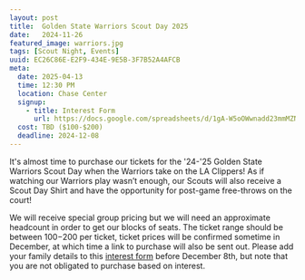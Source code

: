 ```yaml
---
layout: post
title:  Golden State Warriors Scout Day 2025
date:   2024-11-26
featured_image: warriors.jpg
tags: [Scout Night, Events]
uuid: EC26C86E-E2F9-434E-9E5B-3F7B52A4AFCB
meta:
  date: 2025-04-13
  time: 12:30 PM
  location: Chase Center
  signup:
    - title: Interest Form
      url: https://docs.google.com/spreadsheets/d/1gA-W5oOWwnadd23mmMZNDeEWwrTVq5tP2ev2JB0aQWs/edit?usp=sharing
  cost: TBD ($100-$200)
  deadline: 2024-12-08
---
```


It's almost time to purchase our tickets for the '24-'25 Golden State Warriors Scout Day when the Warriors take on the LA Clippers! As if watching our Warriors play wasn’t enough, our Scouts will also receive a Scout Day Shirt and have the opportunity for post-game free-throws on the court!

We will receive special group pricing but we will need an approximate headcount in order to get our blocks of seats. The ticket range should be between $100-$200 per ticket, ticket prices will be confirmed sometime in December, at which time a link to purchase will also be sent out. Please add your family details to this [interest form](https://docs.google.com/spreadsheets/d/1gA-W5oOWwnadd23mmMZNDeEWwrTVq5tP2ev2JB0aQWs/edit?usp=sharing) before December 8th, but note that you are not obligated to purchase based on interest.
